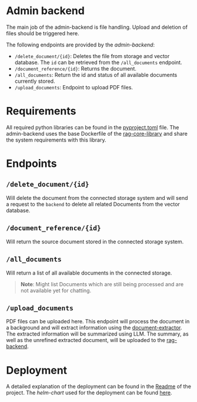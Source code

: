# Admin backend

The main job of the admin-backend is file handling. Upload and deletion of files should be triggered here.

The following endpoints are provided by the *admin-backend*:
- `/delete_document/{id}`: Deletes the file from storage and vector database. The `id` can be retrieved from the `/all_documents` endpoint.
- `/document_reference/{id}`: Returns the document.
- `/all_documents`: Return the id and status of all available documents currently stored.
- `/upload_documents`: Endpoint to upload PDF files.

# Requirements

All required python libraries can be found in the [pyproject.toml](pyproject.toml) file.
The admin-backend uses the base Dockerfile of the [rag-core-library](../rag-core-library/) and share the system requirements with this library.

# Endpoints

## `/delete_document/{id}`

Will delete the document from the connected storage system and will send a request to the `backend` to delete all related Documents from the vector database.

## `/document_reference/{id}`

Will return the source document stored in the connected storage system.

## `/all_documents`

Will return a list of all available documents in the connected storage.

> **Note**:
> Might list Documents which are still being processed and are not available yet for chatting.

## `/upload_documents`

PDF files can be uploaded here. This endpoint will process the document in a background and will extract information using the [document-extractor](../document-extractor/).
The extracted information will be summarized using LLM. The summary, as well as the unrefined extracted document, will be uploaded to the [rag-backend](../rag-backend/).

# Deployment

A detailed explanation of the deployment can be found in the [Readme](../README.md) of the project.
The _helm-chart_ used for the deployment can be found [here](../helm-chart/charts/adminfrontend/).
